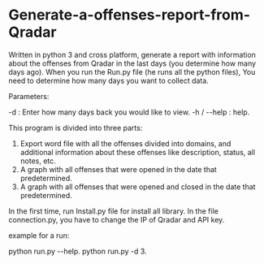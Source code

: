 # Generate-a-offenses-report-from-Qradar
Written in python 3 and cross platform, generate a report with information about the offenses from Qradar in the last days (you determine how many days ago). 
When you run the Run.py file (he runs all the python files), You need to determine how many days you want to collect data.

Parameters: 

-d : Enter how many days back you would like to view. 
-h / --help : help.

This program is divided into three parts:
1) Export word file with all the offenses divided into domains, and additional information about these offenses like description, status, all notes, etc.
2) A graph with all offenses that were opened in the date that predetermined.
3) A graph with all offenses that were opened and closed in the date that predetermined.

In the first time, run Install.py file for install all library.
In the file connection.py, you have to change the IP of Qradar and API key.

example for a run:

python run.py --help.
python run.py -d 3. 

